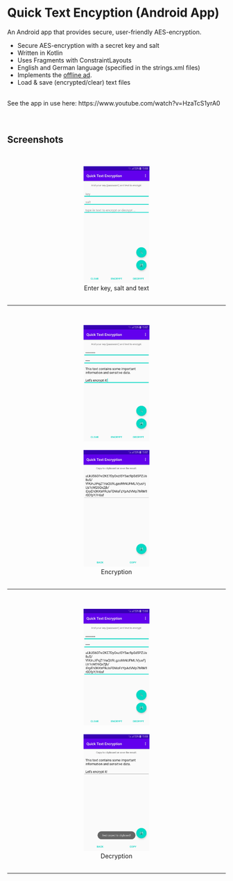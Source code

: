 # Quick Text Encyption (Android App)
An Android app that provides secure, user-friendly AES-encryption.

<ul>
<li>Secure AES-encryption with a secret key and salt</li>
<li>Written in Kotlin</li>
<li>Uses Fragments with ConstraintLayouts</li>
<li>English and German language (specified in the strings.xml files)</li>
<li>Implements the <a href="https://github.com/gh28942/Android-default-offline-CrossPromo-Ad">offline ad</a>.</li>
<li>Load & save (encrypted/clear) text files</li>
</ul>
<br>
See the app in use here: https://www.youtube.com/watch?v=HzaTcS1yrA0
<br><br><br>

## Screenshots

<br>
<p align="center">
<img src="https://raw.githubusercontent.com/gh28942/quick-text-encyption-app/master/scr/scr1.jpg" width="30%">
<br>Enter key, salt and text</br>
<br>
</p>
<hr>
<br>
<p align="center">
<img src="https://raw.githubusercontent.com/gh28942/quick-text-encyption-app/master/scr/scr2.jpg" width="30%">
<br><br>
<img src="https://raw.githubusercontent.com/gh28942/quick-text-encyption-app/master/scr/scr3.jpg" width="30%">
<br>Encryption</br>
<br>
</p>
<hr>
<br>
<p align="center">
<img src="https://raw.githubusercontent.com/gh28942/quick-text-encyption-app/master/scr/scr4.jpg" width="30%">
<br><br>
<img src="https://raw.githubusercontent.com/gh28942/quick-text-encyption-app/master/scr/scr5.jpg" width="30%">
<br>Decryption</br>
<br>
</p>
<hr>
